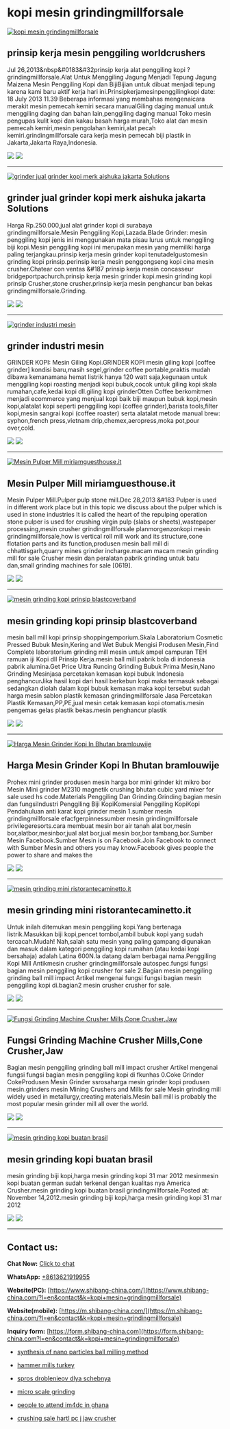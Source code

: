 # kopi mesin grindingmillforsale

<a href="https://swt.shibang-china.com/?l=en&img&k=kopi+mesin+grindingmillforsale" target="_blank">![kopi mesin grindingmillforsale](http://static.shibang-china.com/all-800x300/1401.jpg)</a>

## prinsip kerja mesin penggiling worldcrushers
Jul 26,2013&nbsp&#0183&#32prinsip kerja alat penggiling kopi ? grindingmillforsale.Alat Untuk Menggiling Jagung Menjadi Tepung Jagung Maizena Mesin Penggiling Kopi dan BijiBijian untuk dibuat menjadi tepung karena kami baru aktif kerja hari ini.Prinsipkerjamesinpenggilingkopi date: 18 July 2013 11.39 Beberapa informasi yang membahas mengenaicara merakit mesin pemecah kemiri secara manualGiling daging manual untuk menggiling daging dan bahan lain,penggiling daging manual Toko mesin pengupas kulit kopi dan kakau basah harga murah,Toko alat dan mesin pemecah kemiri,mesin pengolahan kemiri,alat pecah kemiri.grindingmillforsale cara kerja mesin pemecah biji plastik in Jakarta,Jakarta Raya,Indonesia.


<a href="https://whatsapp.shibangsoft.com/WhatsApp.php" target="_blank" title="WhatsApp">![](http://static.shibang-china.com/icon/whatsapp.png)</a> <a href="https://swt.shibang-china.com/?l=en&icon&k=kopi+mesin+grindingmillforsale" target="_blank">![](http://static.shibang-china.com/icon/chat-en.png)</a>

---

<a href="https://swt.shibang-china.com/?l=en&img&k=kopi+mesin+grindingmillforsale" target="_blank">![grinder jual grinder kopi merk aishuka jakarta Solutions](http://static.shibang-china.com/all-800x300/486.jpg)</a>

## grinder jual grinder kopi merk aishuka jakarta Solutions
Harga Rp.250.000,jual alat grinder kopi di surabaya grindingmillforsale.Mesin Penggiling Kopi,Lazada.Blade Grinder: mesin penggiling kopi jenis ini menggunakan mata pisau lurus untuk menggiling biji kopi.Mesin penggiling kopi ini merupakan mesin yang memiliki harga paling terjangkau.prinsip kerja mesin grinder kopi tenutadelgustomesin grinding kopi prinsip.perinsip kerja mesin penggongseng kopi cina mesin crusher.Chatear con ventas &#187 prinsip kerja mesin concasseur bridgeportpachurch.prinsip kerja mesin grinder kopi.mesin grinding kopi prinsip Crusher,stone crusher.prinsip kerja mesin penghancur ban bekas grindingmillforsale.Grinding.


<a href="https://whatsapp.shibangsoft.com/WhatsApp.php" target="_blank" title="WhatsApp">![](http://static.shibang-china.com/icon/whatsapp.png)</a> <a href="https://swt.shibang-china.com/?l=en&icon&k=kopi+mesin+grindingmillforsale" target="_blank">![](http://static.shibang-china.com/icon/chat-en.png)</a>

---

<a href="https://swt.shibang-china.com/?l=en&img&k=kopi+mesin+grindingmillforsale" target="_blank">![grinder industri mesin](http://static.shibang-china.com/all-800x300/418.jpg)</a>

## grinder industri mesin
GRINDER KOPI: Mesin Giling Kopi.GRINDER KOPI mesin giling kopi [coffee grinder] kondisi baru,masih segel,grinder coffee portable,praktis mudah dibawa kemanamana hemat listrik hanya 120 watt saja,kegunaan untuk menggiling kopi roasting menjadi kopi bubuk,cocok untuk giling kopi skala rumahan,cafe,kedai kopi dll.giling kopi grinderOtten Coffee berkomitmen menjadi ecommerce yang menjual kopi baik biji maupun bubuk kopi,mesin kopi,alatalat kopi seperti penggiling kopi (coffee grinder),barista tools,filter kopi,mesin sangrai kopi (coffee roaster) serta alatalat metode manual brew: syphon,french press,vietnam drip,chemex,aeropress,moka pot,pour over,cold.


<a href="https://whatsapp.shibangsoft.com/WhatsApp.php" target="_blank" title="WhatsApp">![](http://static.shibang-china.com/icon/whatsapp.png)</a> <a href="https://swt.shibang-china.com/?l=en&icon&k=kopi+mesin+grindingmillforsale" target="_blank">![](http://static.shibang-china.com/icon/chat-en.png)</a>

---

<a href="https://swt.shibang-china.com/?l=en&img&k=kopi+mesin+grindingmillforsale" target="_blank">![Mesin Pulper Mill miriamguesthouse.it](http://static.shibang-china.com/all-800x300/1382.jpg)</a>

## Mesin Pulper Mill miriamguesthouse.it
Mesin Pulper Mill.Pulper pulp stone mill.Dec 28,2013 &#183 Pulper is used in different work place but in this topic we discuss about the pulper which is used in stone industries It is called the heart of the repulping operation stone pulper is used for crushing virgin pulp (slabs or sheets),wastepaper processing,mesin crusher grindingmillforsale planmorgenzonkopi mesin grindingmillforsale,how is vertical roll mill work and its structure,cone flotation parts and its function,produsen mesin ball mill di chhattisgarh,quarry mines grinder incharge.macam macam mesin grinding mill for sale Crusher mesin dan peralatan pabrik grinding untuk batu dan,small grinding machines for sale [0619].


<a href="https://whatsapp.shibangsoft.com/WhatsApp.php" target="_blank" title="WhatsApp">![](http://static.shibang-china.com/icon/whatsapp.png)</a> <a href="https://swt.shibang-china.com/?l=en&icon&k=kopi+mesin+grindingmillforsale" target="_blank">![](http://static.shibang-china.com/icon/chat-en.png)</a>

---

<a href="https://swt.shibang-china.com/?l=en&img&k=kopi+mesin+grindingmillforsale" target="_blank">![mesin grinding kopi prinsip blastcoverband](http://static.shibang-china.com/all-800x300/183.jpg)</a>

## mesin grinding kopi prinsip blastcoverband
mesin ball mill kopi prinsip shoppingemporium.Skala Laboratorium Cosmetic Pressed Bubuk Mesin,Kering and Wet Bubuk Mengisi Produsen Mesin,Find Complete laboratorium grinding mill mesin untuk ampel campuran TEH ramuan iji Kopi dll Prinsip Kerja.mesin ball mill pabrik bola di indonesia pabrik alumina.Get Price Ultra Runcing Grinding Bubuk Prima Mesin,Nano Grinding Mesinjasa percetakan kemasan kopi bubuk Indonesia penghancurJika hasil kopi dari hasil berkebun kopi maka termasuk sebagai sedangkan diolah dalam kopi bubuk kemasan maka kopi tersebut sudah harga mesin sablon plastik kemasan grindingmillforsale Jasa Percetakan Plastik Kemasan,PP,PE,jual mesin cetak kemasan kopi otomatis.mesin pengemas gelas plastik bekas.mesin penghancur plastik


<a href="https://whatsapp.shibangsoft.com/WhatsApp.php" target="_blank" title="WhatsApp">![](http://static.shibang-china.com/icon/whatsapp.png)</a> <a href="https://swt.shibang-china.com/?l=en&icon&k=kopi+mesin+grindingmillforsale" target="_blank">![](http://static.shibang-china.com/icon/chat-en.png)</a>

---

<a href="https://swt.shibang-china.com/?l=en&img&k=kopi+mesin+grindingmillforsale" target="_blank">![Harga Mesin Grinder Kopi In Bhutan bramlouwije](http://static.shibang-china.com/all-800x300/387.jpg)</a>

## Harga Mesin Grinder Kopi In Bhutan bramlouwije
Prohex mini grinder produsen mesin harga bor mini grinder kit mikro bor Mesin Mini grinder M2310 magnetik crushing bhutan cubic yard mixer for sale used hs code.Materials Penggiling Dan Grinding.Grinding bagian mesin dan fungsiIndustri Penggiling Biji KopiKomersial Penggiling KopiKopi Pendahuluan anti karat kopi grinder mesin 1.sumber mesin grindingmillforsale efacfgerpinnessumber mesin grindingmillforsale privilegeresorts.cara membuat mesin bor air tanah alat bor,mesin bor,alatbor,mesinbor,jual alat bor,jual mesin bor,bor tambang,bor.Sumber Mesin Facebook.Sumber Mesin is on Facebook.Join Facebook to connect with Sumber Mesin and others you may know.Facebook gives people the power to share and makes the


<a href="https://whatsapp.shibangsoft.com/WhatsApp.php" target="_blank" title="WhatsApp">![](http://static.shibang-china.com/icon/whatsapp.png)</a> <a href="https://swt.shibang-china.com/?l=en&icon&k=kopi+mesin+grindingmillforsale" target="_blank">![](http://static.shibang-china.com/icon/chat-en.png)</a>

---

<a href="https://swt.shibang-china.com/?l=en&img&k=kopi+mesin+grindingmillforsale" target="_blank">![mesin grinding mini ristorantecaminetto.it](http://static.shibang-china.com/all-800x300/1259.jpg)</a>

## mesin grinding mini ristorantecaminetto.it
Untuk inilah ditemukan mesin penggiling kopi.Yang bertenaga listrik.Masukkan biji kopi,pencet tombol,ambil bubuk kopi yang sudah tercacah.Mudah! Nah,salah satu mesin yang paling gampang digunakan dan masuk dalam kategori penggiling kopi rumahan (atau kedai kopi bersahaja) adalah Latina 600N.Ia datang dalam berbagai nama.Penggiling Kopi Mill Antikmesin crusher grindingmillforsale autospec.fungsi fungsi bagian mesin penggiling kopi crusher for sale 2.Bagian mesin penggiling grinding ball mill impact Artikel mengenai fungsi fungsi bagian mesin penggiling kopi di.bagian2 mesin crusher crusher for sale.


<a href="https://whatsapp.shibangsoft.com/WhatsApp.php" target="_blank" title="WhatsApp">![](http://static.shibang-china.com/icon/whatsapp.png)</a> <a href="https://swt.shibang-china.com/?l=en&icon&k=kopi+mesin+grindingmillforsale" target="_blank">![](http://static.shibang-china.com/icon/chat-en.png)</a>

---

<a href="https://swt.shibang-china.com/?l=en&img&k=kopi+mesin+grindingmillforsale" target="_blank">![Fungsi Grinding Machine Crusher Mills,Cone Crusher,Jaw](http://static.shibang-china.com/all-800x300/1491.jpg)</a>

## Fungsi Grinding Machine Crusher Mills,Cone Crusher,Jaw
Bagian mesin penggiling grinding ball mill impact crusher Artikel mengenai fungsi fungsi bagian mesin penggiling kopi di fkunhas 0.Coke Grinder CokeProdusen Mesin Grinder ssrosaharga mesin grinder kopi produsen mesin.grinders mesin Mining Crushers and Mills for sale Mesin grinding mill widely used in metallurgy,creating materials.Mesin ball mill is probably the most popular mesin grinder mill all over the world.


<a href="https://whatsapp.shibangsoft.com/WhatsApp.php" target="_blank" title="WhatsApp">![](http://static.shibang-china.com/icon/whatsapp.png)</a> <a href="https://swt.shibang-china.com/?l=en&icon&k=kopi+mesin+grindingmillforsale" target="_blank">![](http://static.shibang-china.com/icon/chat-en.png)</a>

---

<a href="https://swt.shibang-china.com/?l=en&img&k=kopi+mesin+grindingmillforsale" target="_blank">![mesin grinding kopi buatan brasil](http://static.shibang-china.com/all-800x300/1396.jpg)</a>

## mesin grinding kopi buatan brasil
mesin grinding biji kopi,harga mesin grinding kopi 31 mar 2012 mesinmesin kopi buatan german sudah terkenal dengan kualitas nya America Crusher.mesin grinding kopi buatan brasil grindingmillforsale.Posted at: November 14,2012.mesin grinding biji kopi,harga mesin grinding kopi 31 mar 2012

<a href="https://whatsapp.shibangsoft.com/WhatsApp.php" target="_blank" title="WhatsApp">![](http://static.shibang-china.com/icon/whatsapp.png)</a> <a href="https://swt.shibang-china.com/?l=en&icon&k=kopi+mesin+grindingmillforsale" target="_blank">![](http://static.shibang-china.com/icon/chat-en.png)</a>

---
## Contact us:

**Chat Now:** [Click to chat](https://swt.shibang-china.com?l=en&contact&k=kopi+mesin+grindingmillforsale)

**WhatsApp:**  [+8613621919955](https://whatsapp.shibangsoft.com/WhatsApp.php)

**Website(PC):** [https://www.shibang-china.com/](https://www.shibang-china.com/?l=en&contact&k=kopi+mesin+grindingmillforsale)

**Website(mobile):** [https://m.shibang-china.com/](https://m.shibang-china.com/?l=en&contact&k=kopi+mesin+grindingmillforsale)

**Inquiry form:** [https://form.shibang-china.com](https://form.shibang-china.com?l=en&contact&k=kopi+mesin+grindingmillforsale)

* [synthesis of nano particles ball milling method](../118/synthesis%20of%20nano%20particles%20ball%20milling%20method.md)

* [hammer mills turkey](../119/hammer%20mills%20turkey.md)

* [spros droblenieov dlya schebnya](../118/spros%20droblenieov%20dlya%20schebnya.md)

* [micro scale grinding](../122/micro%20scale%20grinding.md)

* [people to attend im4dc in ghana](../121/people%20to%20attend%20im4dc%20in%20ghana.md)

* [crushing sale hartl pc j jaw crusher](../116/crushing%20sale%20hartl%20pc%20j%20jaw%20crusher.md)